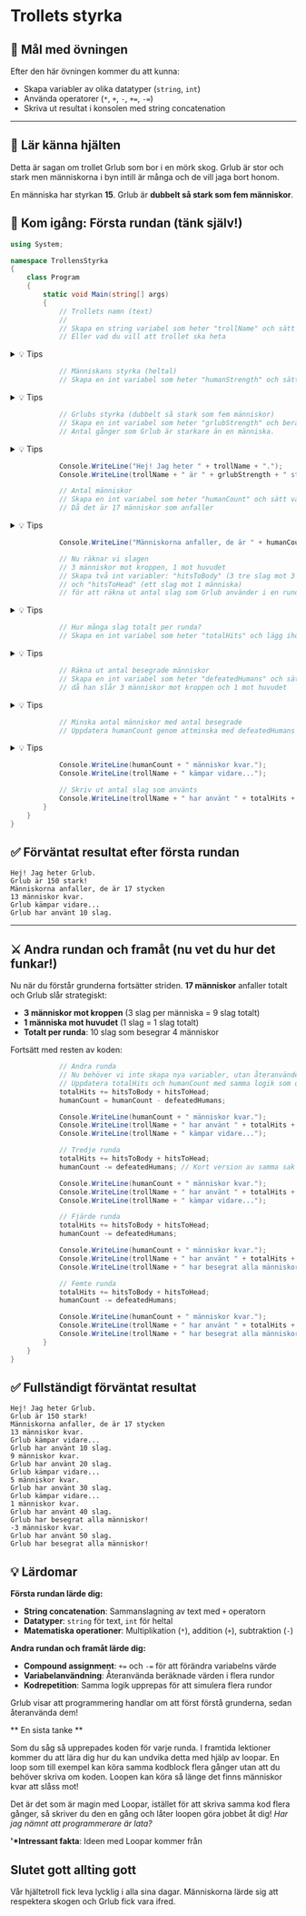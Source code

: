 # Trollets styrka

## 🎯 Mål med övningen

Efter den här övningen kommer du att kunna:

- Skapa variabler av olika datatyper (`string`, `int`)
- Använda operatorer (`*`, `+`, `-`, `+=`, `-=`)
- Skriva ut resultat i konsolen med string concatenation

---

## 🧩 Lär känna hjälten

Detta är sagan om trollet Grlub som bor i en mörk skog. Grlub är stor och stark men människorna i byn intill är många och de vill jaga bort honom.

En människa har styrkan **15**. Grlub är **dubbelt så stark som fem människor**.

## 🚀 Kom igång: Första rundan (tänk själv!)

```csharp
using System;

namespace TrollensStyrka
{
    class Program
    {
        static void Main(string[] args)
        {
            // Trollets namn (text)
            //
            // Skapa en string variabel som heter "trollName" och sätt värdet till "Grlub"
            // Eller vad du vill att trollet ska heta
```

<details>
<summary>💡 Tips</summary>

```csharp
            string trollName = "Grlub";
```

</details>

```csharp
            // Människans styrka (heltal)
            // Skapa en int variabel som heter "humanStrength" och sätt värdet till 15
```

<details>
<summary>💡 Tips</summary>

```csharp
            int humanStrength = 15;
```

</details>

```csharp
            // Grlubs styrka (dubbelt så stark som fem människor)
            // Skapa en int variabel som heter "grlubStrength" och beräkna mot humanStrength
            // Antal gånger som Grlub är starkare än en människa.
```

<details>
<summary>💡 Tips</summary>

```csharp
            int grlubStrength = humanStrength * 5 * 2;
```

</details>

```csharp
            Console.WriteLine("Hej! Jag heter " + trollName + ".");
            Console.WriteLine(trollName + " är " + grlubStrength + " stark!");

            // Antal människor
            // Skapa en int variabel som heter "humanCount" och sätt värdet till 17
            // Då det är 17 människor som anfaller
```

<details>
<summary>💡 Tips</summary>

```csharp
            int humanCount = 17;
```

</details>

```csharp
            Console.WriteLine("Människorna anfaller, de är " + humanCount + " stycken");

            // Nu räknar vi slagen
            // 3 människor mot kroppen, 1 mot huvudet
            // Skapa två int variabler: "hitsToBody" (3 tre slag mot 3 människor)
            // och "hitsToHead" (ett slag mot 1 människa)
            // för att räkna ut antal slag som Grlub använder i en runda
```

<details>
<summary>💡 Tips</summary>

```csharp
            int hitsToBody = 3 * 3; // 3 människor, 3 slag var
            int hitsToHead = 1 * 1; // 1 människa, 1 slag var
```

</details>

```csharp
            // Hur många slag totalt per runda?
            // Skapa en int variabel som heter "totalHits" och lägg ihop hitsToBody och hitsToHead
```

<details>
<summary>💡 Tips</summary>

```csharp
            int totalHits = hitsToBody + hitsToHead;
```

</details>

```csharp
            // Räkna ut antal besegrade människor
            // Skapa en int variabel som heter "defeatedHumans" och sätt värdet till 4
            // då han slår 3 människor mot kroppen och 1 mot huvudet
```

<details>
<summary>💡 Tips</summary>

```csharp
            int defeatedHumans = 4;
```

</details>

```csharp
            // Minska antal människor med antal besegrade
            // Uppdatera humanCount genom attminska med defeatedHumans
```

<details>
<summary>💡 Tips</summary>

```csharp
            humanCount = humanCount - defeatedHumans;
```

</details>

```csharp
            Console.WriteLine(humanCount + " människor kvar.");
            Console.WriteLine(trollName + " kämpar vidare...");

            // Skriv ut antal slag som använts
            Console.WriteLine(trollName + " har använt " + totalHits + " slag.");
        }
    }
}
```

## ✅ Förväntat resultat efter första rundan

```
Hej! Jag heter Grlub.
Grlub är 150 stark!
Människorna anfaller, de är 17 stycken
13 människor kvar.
Grlub kämpar vidare...
Grlub har använt 10 slag.
```

---

## ⚔️ Andra rundan och framåt (nu vet du hur det funkar!)

Nu när du förstår grunderna fortsätter striden. **17 människor** anfaller totalt och Grlub slår strategiskt:

- **3 människor mot kroppen** (3 slag per människa = 9 slag totalt)
- **1 människa mot huvudet** (1 slag = 1 slag totalt)
- **Totalt per runda**: 10 slag som besegrar 4 människor

Fortsätt med resten av koden:

```csharp
            // Andra runda
            // Nu behöver vi inte skapa nya variabler, utan återanvänder de vi redan har
            // Uppdatera totalHits och humanCount med samma logik som ovan
            totalHits += hitsToBody + hitsToHead;
            humanCount = humanCount - defeatedHumans;

            Console.WriteLine(humanCount + " människor kvar.");
            Console.WriteLine(trollName + " har använt " + totalHits + " slag.");
            Console.WriteLine(trollName + " kämpar vidare...");

            // Tredje runda
            totalHits += hitsToBody + hitsToHead;
            humanCount -= defeatedHumans; // Kort version av samma sak

            Console.WriteLine(humanCount + " människor kvar.");
            Console.WriteLine(trollName + " har använt " + totalHits + " slag.");
            Console.WriteLine(trollName + " kämpar vidare...");

            // Fjärde runda
            totalHits += hitsToBody + hitsToHead;
            humanCount -= defeatedHumans;

            Console.WriteLine(humanCount + " människor kvar.");
            Console.WriteLine(trollName + " har använt " + totalHits + " slag.");
            Console.WriteLine(trollName + " har besegrat alla människor!");

            // Femte runda
            totalHits += hitsToBody + hitsToHead;
            humanCount -= defeatedHumans;

            Console.WriteLine(humanCount + " människor kvar.");
            Console.WriteLine(trollName + " har använt " + totalHits + " slag.");
            Console.WriteLine(trollName + " har besegrat alla människor!");
        }
    }
}
```

## ✅ Fullständigt förväntat resultat

```
Hej! Jag heter Grlub.
Grlub är 150 stark!
Människorna anfaller, de är 17 stycken
13 människor kvar.
Grlub kämpar vidare...
Grlub har använt 10 slag.
9 människor kvar.
Grlub har använt 20 slag.
Grlub kämpar vidare...
5 människor kvar.
Grlub har använt 30 slag.
Grlub kämpar vidare...
1 människor kvar.
Grlub har använt 40 slag.
Grlub har besegrat alla människor!
-3 människor kvar.
Grlub har använt 50 slag.
Grlub har besegrat alla människor!
```

## 💡 Lärdomar

**Första rundan lärde dig:**

- **String concatenation**: Sammanslagning av text med `+` operatorn
- **Datatyper**: `string` för text, `int` för heltal
- **Matematiska operationer**: Multiplikation (`*`), addition (`+`), subtraktion (`-`)

**Andra rundan och framåt lärde dig:**

- **Compound assignment**: `+=` och `-=` för att förändra variabelns värde
- **Variabelanvändning**: Återanvända beräknade värden i flera rundor
- **Kodrepetition**: Samma logik upprepas för att simulera flera rundor

Grlub visar att programmering handlar om att först förstå grunderna, sedan återanvända dem!

** En sista tanke **

Som du såg så upprepades koden för varje runda. I framtida lektioner kommer du att lära dig hur du kan undvika detta
med hjälp av loopar. En loop som till exempel kan köra samma kodblock flera gånger utan att du behöver skriva om koden.
Loopen kan köra så länge det finns människor kvar att slåss mot!

Det är det som är magin med Loopar, istället för att skriva samma kod flera gånger, så skriver du den en gång och
låter loopen göra jobbet åt dig! _Har jag nämnt att programmerare är lata?_

**'\*Intressant fakta**: Ideen med Loopar kommer från

## Slutet gott allting gott

Vår hjältetroll fick leva lycklig i alla sina dagar. Människorna lärde sig att respektera
skogen och Grlub fick vara ifred.
